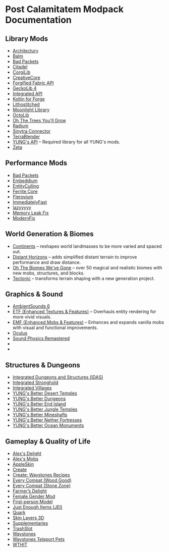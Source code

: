 <!DOCTYPE html>
<html lang="en">
<head>
  <meta charset="UTF-8">
</head>
<body>

  <h1>Post Calamitatem Modpack Documentation</h1>

  <section>
    <h2>Library Mods</h2>
    <ul>
      <li><a href="https://www.curseforge.com/minecraft/mc-mods/architectury-api">Architectury</a></li>
      <li><a href="https://www.curseforge.com/minecraft/mc-mods/balm">Balm</a></li>
      <li><a href="https://modrinth.com/mod/badpackets">Bad Packets</a></li>
      <li><a href="https://www.curseforge.com/minecraft/mc-mods/citadel">Citadel</a></li>
      <li><a href="https://modrinth.com/mod/corgilib">CorgiLib</a></li>
      <li><a href="https://www.curseforge.com/minecraft/mc-mods/creativecore">CreativeCore</a></li>
      <li><a href="https://modrinth.com/mod/forgeified-fabric-api">Forgified Fabric API</a></li>
      <li><a href="https://modrinth.com/mod/geckolib">GeckoLib 4</a></li>
      <li><a href="https://www.curseforge.com/minecraft/mc-mods/integrated-api">Integrated API</li>
      <li><a href="https://www.curseforge.com/minecraft/mc-mods/kotlin-for-forge">Kotlin for Forge</a></li>
      <li><a href="https://modrinth.com/mod/lithostitched">Lithostitched</a></li>
      <li><a href="https://modrinth.com/mod/moonlight">Moonlight Library</a></li>
      <li><a href="https://modrinth.com/mod/octolib">OctoLib</a></li>
      <li><a href="https://modrinth.com/mod/oh-the-trees-youll-grow">Oh The Trees You'll Grow</a></li>
      <li><a href="https://modrinth.com/mod/radium">Radium</a></li>
      <li><a href="https://modrinth.com/mod/sinytra-connector">Sinytra Connector</a></li>
      <li><a href="https://modrinth.com/mod/terrablender">TerraBlender</a></li>
      <li><a href="https://www.curseforge.com/minecraft/mc-mods/yungs-api">YUNG's API</a> – Required library for all YUNG's mods.</li>
      <li><a href="https://modrinth.com/mod/zeta">Zeta</a></li>
    </ul>
  </section>
  <section>
    <h2>Performance Mods</h2>
    <ul>
      <li><a href="https://www.curseforge.com/minecraft/mc-mods/badpackets">Bad Packets</a></li>
      <li><a href="https://modrinth.com/mod/embeddium">Embeddium</a></li>
      <li><a href="https://modrinth.com/mod/entityculling">EntityCulling</a></li>
      <li><a href="https://modrinth.com/mod/ferrite-core">Ferrite Core</a></li>
      <li><a href="https://modrinth.com/mod/flerovium">Flerovium</a></li>
      <li><a href="https://modrinth.com/mod/immediatelyfast">ImmediatelyFast</a></li>
      <li><a href="https://modrinth.com/mod/lazyyyyy">lazyyyyy</a></li>
      <li><a href="https://modrinth.com/mod/memoryleakfix">Memory Leak Fix</a></li>
      <li><a href="https://modrinth.com/mod/modernfix">ModernFix</a></li>
    </ul>
  </section>

  <section>
    <h2>World Generation & Biomes</h2>
    <ul>
      <li><a href="https://modrinth.com/mod/continents">Continents</a> – reshapes world landmasses to be more varied and spaced out.</li>
      <li><a href="https://modrinth.com/mod/distant-horizons">Distant Horizons</a> – adds simplified distant terrain to improve performance and draw distance.</li>
      <li><a href="https://modrinth.com/mod/oh-the-biomes-weve-gone">Oh The Biomes We've Gone</a> – over 50 magical and realistic biomes with new mobs, structures, and blocks.</li>
      <li><a href="https://modrinth.com/mod/tectonic">Tectonic</a> – transforms terrain shaping with a new generation project.</li>
    </ul>
  </section>

  <section>
    <h2>Graphics & Sound</h2>
    <ul>
      <li><a href="https://www.curseforge.com/minecraft/mc-mods/ambientsounds">AmbientSounds 6</a>
      <li><a href="https://modrinth.com/mod/etf">ETF (Enhanced Textures & Features)</a> – Overhauls entity rendering for more vivid visuals.</li>
      <li><a href="https://modrinth.com/mod/emf">EMF (Enhanced Mobs & Features)</a> – Enhances and expands vanilla mobs with visual and functional improvements.</li>
      <li><a href="https://modrinth.com/mod/oculus">Oculus</a></li>
      <li><a href="https://modrinth.com/mod/sound-physics-remastered">Sound Physics Remastered</a></li>
      <li><a href=""></a></li>
      <li><a href=""></a></li>
    </ul>
  </section>

  <section>
    <h2>Structures & Dungeons</h2>
    <ul>
      <li><a href="https://www.curseforge.com/minecraft/mc-mods/integrated-dungeons-and-structures">Integrated Dungeons and Structures (IDAS)</a></li>
      <li><a href="https://www.curseforge.com/minecraft/mc-mods/integrated-stronghold">Integrated Stronghold</a></li>
      <li><a href="https://www.curseforge.com/minecraft/mc-mods/integrated-villages">Integrated Villages</a></li>
      <li><a href="https://www.curseforge.com/minecraft/mc-mods/yungs-better-desert-temples">YUNG's Better Desert Temples</a></li>
      <li><a href="https://www.curseforge.com/minecraft/mc-mods/yungs-better-dungeons">YUNG's Better Dungeons</a></li>
      <li><a href="https://www.curseforge.com/minecraft/mc-mods/yungs-better-end-island">YUNG's Better End Island</a></li>
      <li><a href="https://www.curseforge.com/minecraft/mc-mods/yungs-better-jungle-temples">YUNG's Better Jungle Temples</a></li>
      <li><a href="https://www.curseforge.com/minecraft/mc-mods/yungs-better-mineshafts">YUNG's Better Mineshafts</a></li>
      <li><a href="https://www.curseforge.com/minecraft/mc-mods/yungs-better-nether-fortresses">YUNG's Better Nether Fortresses</a></li>
      <li><a href="https://www.curseforge.com/minecraft/mc-mods/yungs-better-ocean-monuments">YUNG's Better Ocean Monuments</a></li>
    </ul>
  </section>

  <section>
    <h2>Gameplay & Quality of Life</h2>
    <ul>
      <li><a href="https://modrinth.com/mod/alexs-delight">Alex's Delight</a></li>
      <li><a href="https://modrinth.com/mod/alexs-mobs">Alex's Mobs</a></li>
      <li><a href="https://modrinth.com/mod/appleskin">AppleSkin</a></li>
      <li><a href="https://modrinth.com/mod/create">Create</a></li>
      <li><a href="https://modrinth.com/mod/create-waystones-recipes">Create: Waystones Recipes</a></li>
      <li><a href="https://modrinth.com/mod/every-compat">Every Compat (Wood Good)</a></li>
      <li><a href="https://modrinth.com/mod/stone-zone">Every Compat (Stone Zone)</a></li>
      <li><a href="https://modrinth.com/mod/farmers-delight">Farmer’s Delight</a></li>
      <li><a href="https://www.curseforge.com/minecraft/mc-mods/female-gender">Female Gender Mod</a></li>
      <li><a href="https://www.curseforge.com/minecraft/mc-mods/first-person-model">First-person Model</a></li>
      <li><a href="https://modrinth.com/mod/jei">Just Enough Items (JEI)</a></li>
      <li><a href="https://www.curseforge.com/minecraft/mc-mods/quark">Quark</a></li>
      <li><a href="https://www.curseforge.com/minecraft/mc-mods/skin-layers-3d">Skin Layers 3D</a></li>
      <li><a href="https://modrinth.com/mod/supplementaries">Supplementaries</a></li>
      <li><a href="https://modrinth.com/mod/trashslot">TrashSlot</a></li>
      <li><a href="https://modrinth.com/mod/waystones">Waystones</a></li>
      <li><a href="https://modrinth.com/mod/waystones-teleport-pets">Waystones Teleport Pets</a></li>
      <li><a href="https://modrinth.com/mod/wthit">WTHIT</a></li>
    </ul>
  </section>

</body>
</html>
